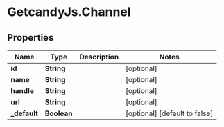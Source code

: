 # GetcandyJs.Channel

## Properties

Name | Type | Description | Notes
------------ | ------------- | ------------- | -------------
**id** | **String** |  | [optional] 
**name** | **String** |  | [optional] 
**handle** | **String** |  | [optional] 
**url** | **String** |  | [optional] 
**_default** | **Boolean** |  | [optional] [default to false]


